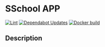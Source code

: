 # SSchool APP

[![Lint](https://github.com/ADORSYS-GIS/sschool/actions/workflows/lint-codebase.yml/badge.svg)](https://github.com/ADORSYS-GIS/sschool/actions/workflows/lint-codebase.yml)
[![Dependabot Updates](https://github.com/ADORSYS-GIS/sschool/actions/workflows/dependabot/dependabot-updates/badge.svg)](https://github.com/ADORSYS-GIS/sschool/actions/workflows/dependabot/dependabot-updates)
[![Docker build](https://github.com/ADORSYS-GIS/sschool/actions/workflows/build.yml/badge.svg)](https://github.com/ADORSYS-GIS/sschool/actions/workflows/build.yml)

## Description

